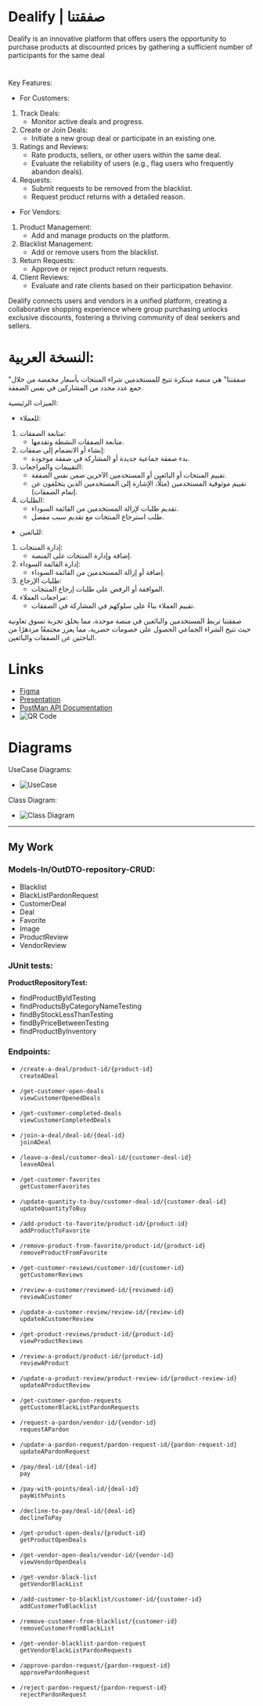 # Dealify | صفقتنا
Dealify is an innovative platform that offers users the opportunity to purchase products at discounted prices by gathering a sufficient number of participants for the same deal
#
Key Features:
- For Customers:
1. Track Deals:
      - Monitor active deals and progress.
2. Create or Join Deals:
      - Initiate a new group deal or participate in an existing one.
3. Ratings and Reviews:
      - Rate products, sellers, or other users within the same deal.
      - Evaluate the reliability of users (e.g., flag users who frequently abandon deals).
3. Requests:
      - Submit requests to be removed from the blacklist.
      - Request product returns with a detailed reason.


- For Vendors:
1. Product Management:
     - Add and manage products on the platform.
2. Blacklist Management:
     - Add or remove users from the blacklist.
3. Return Requests:
     - Approve or reject product return requests.
4. Client Reviews:
    - Evaluate and rate clients based on their participation behavior.
  
Dealify connects users and vendors in a unified platform, creating a collaborative shopping experience where group purchasing unlocks exclusive discounts, fostering a thriving community of deal seekers and sellers.
#

# النسخة العربية:

"صفقتنا" هي منصة مبتكرة تتيح للمستخدمين شراء المنتجات بأسعار مخفضة من خلال جمع عدد محدد من المشاركين في نفس الصفقة.

الميزات الرئيسية:
- للعملاء:
1. متابعة الصفقات:
    - متابعة الصفقات النشطة وتقدمها.
2. إنشاء أو الانضمام إلى صفقات:
    - بدء صفقة جماعية جديدة أو المشاركة في صفقة موجودة.
3. التقييمات والمراجعات:
    - تقييم المنتجات أو البائعين أو المستخدمين الآخرين ضمن نفس الصفقة.
    - تقييم موثوقية المستخدمين (مثلًا، الإشارة إلى المستخدمين الذين يتخلفون عن إتمام الصفقات).
4. الطلبات:
    - تقديم طلبات لإزالة المستخدمين من القائمة السوداء.
    - طلب استرجاع المنتجات مع تقديم سبب مفصل.


- للبائعين:
1. إدارة المنتجات:
    - إضافة وإدارة المنتجات على المنصة.
2. إدارة القائمة السوداء:
    - إضافة أو إزالة المستخدمين من القائمة السوداء.
3. طلبات الإرجاع:
    - الموافقة أو الرفض على طلبات إرجاع المنتجات.
4. مراجعات العملاء:
    - تقييم العملاء بناءً على سلوكهم في المشاركة في الصفقات.
  
صفقتنا تربط المستخدمين والبائعين في منصة موحدة، مما يخلق تجربة تسوق تعاونية حيث تتيح الشراء الجماعي الحصول على خصومات حصرية، مما يعزز مجتمعًا مزدهرًا من الباحثين عن الصفقات والبائعين.

#
# Links
- [Figma](https://www.figma.com/design/kUyt9oIMPtgUqbXLnBDkS3/Dealify?node-id=0-1&t=GhXfJIKfyUDjqQfR-1)
- [Presentation](https://www.canva.com/design/DAGbZqlKQ60/OAW5OSI2w2P_I_IUJoBvkQ/edit?utm_content=DAGbZqlKQ60&utm_campaign=designshare&utm_medium=link2&utm_source=sharebutton)
- [PostMan API Documentation](https://documenter.getpostman.com/view/39709967/2sAYJAdGzY)
- ![QR Code](https://github.com/user-attachments/assets/dd59b236-3b36-40fc-91c6-270ec574485a)


#
# Diagrams
UseCase Diagrams:
- ![UseCase](https://github.com/user-attachments/assets/12d485e2-0cf4-4181-8254-3eb917b8670d)


Class Diagram:
- ![Class Diagram](https://github.com/user-attachments/assets/6df6f3d8-4659-480f-b86a-6cc68798e1a8)

---

## My Work

### Models-In/OutDTO-repository-CRUD:
- Blacklist  
- BlackListPardonRequest  
- CustomerDeal  
- Deal  
- Favorite  
- Image  
- ProductReview  
- VendorReview  

### JUnit tests:
**ProductRepositoryTest:**
- findProductByIdTesting  
- findProductsByCategoryNameTesting  
- findByStockLessThanTesting  
- findByPriceBetweenTesting  
- findProductByInventory  

### Endpoints:
- `/create-a-deal/product-id/{product-id}`  
  `createADeal`  

- `/get-customer-open-deals`  
  `viewCustomerOpenedDeals`  

- `/get-customer-completed-deals`  
  `viewCustomerCompletedDeals`  

- `/join-a-deal/deal-id/{deal-id}`  
  `joinADeal`  

- `/leave-a-deal/customer-deal-id/{customer-deal-id}`  
  `leaveADeal`  

- `/get-customer-favorites`  
  `getCustomerFavorites`  

- `/update-quantity-to-buy/customer-deal-id/{customer-deal-id}`  
  `updateQuantityToBuy`  

- `/add-product-to-favorite/product-id/{product-id}`  
  `addProductToFavorite`  

- `/remove-product-from-favorite/product-id/{product-id}`  
  `removeProductFromFavorite`  

- `/get-customer-reviews/customer-id/{customer-id}`  
  `getCustomerReviews`  

- `/review-a-customer/reviewed-id/{reviewed-id}`  
  `reviewACustomer`  

- `/update-a-customer-review/review-id/{review-id}`  
  `updateACustomerReview`  

- `/get-product-reviews/product-id/{product-id}`  
  `viewProductReviews`  

- `/review-a-product/product-id/{product-id}`  
  `reviewAProduct`  

- `/update-a-product-review/product-review-id/{product-review-id}`  
  `updateAProductReview`  

- `/get-customer-pardon-requests`  
  `getCustomerBlackListPardonRequests`  

- `/request-a-pardon/vendor-id/{vendor-id}`  
  `requestAPardon`  

- `/update-a-pardon-request/pardon-request-id/{pardon-request-id}`  
  `updateAPardonRequest`  

- `/pay/deal-id/{deal-id}`  
  `pay`  

- `/pay-with-points/deal-id/{deal-id}`  
  `payWithPoints`  

- `/decline-to-pay/deal-id/{deal-id}`  
  `declineToPay`  

- `/get-product-open-deals/{product-id}`  
  `getProductOpenDeals`  

- `/get-vendor-open-deals/vendor-id/{vendor-id}`  
  `viewVendorOpenDeals`  

- `/get-vendor-black-list`  
  `getVendorBlackList`  

- `/add-customer-to-blacklist/customer-id/{customer-id}`  
  `addCustomerToBlacklist`  

- `/remove-customer-from-blacklist/{customer-id}`  
  `removeCustomerFromBlackList`  

- `/get-vendor-blacklist-pardon-request`  
  `getVendorBlackListPardonRequests`  

- `/approve-pardon-request/{pardon-request-id}`  
  `approvePardonRequest`  

- `/reject-pardon-request/{pardon-request-id}`  
  `rejectPardonRequest`  
